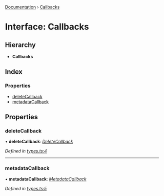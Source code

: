 [Documentation](../README.md) › [Callbacks](callbacks.md)

# Interface: Callbacks

## Hierarchy

* **Callbacks**

## Index

### Properties

* [deleteCallback](callbacks.md#deletecallback)
* [metadataCallback](callbacks.md#metadatacallback)

## Properties

###  deleteCallback

• **deleteCallback**: *[DeleteCallback](../README.md#deletecallback)*

*Defined in [types.ts:4](https://github.com/badbatch/cachemap/blob/34d12b9/packages/reaper/src/types.ts#L4)*

___

###  metadataCallback

• **metadataCallback**: *[MetadataCallback](../README.md#metadatacallback)*

*Defined in [types.ts:5](https://github.com/badbatch/cachemap/blob/34d12b9/packages/reaper/src/types.ts#L5)*
